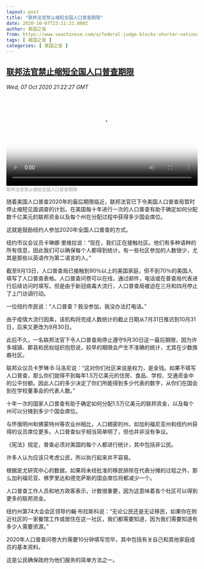 ```yaml
---
layout: post
title: "联邦法官禁止缩短全国人口普查期限"
date: 2020-10-07T23:11:21.000Z
author: 美国之音
from: https://www.voachinese.com/a/federal-judge-blocks-shorter-national-census-deadline-20201007/5612753.html
tags: [ 美国之音 ]
categories: [ 美国之音 ]
---
```

<!--1602112281000-->
[联邦法官禁止缩短全国人口普查期限](https://www.voachinese.com/a/federal-judge-blocks-shorter-national-census-deadline-20201007/5612753.html)
------

<div>
<div><i>Wed, 07 Oct 2020 21:22:27 GMT</i></div><video poster="https://images.weserv.nl?url=gdb.voanews.com/a35aff42-6e1e-4a04-b720-93e83093c08f_tv_r1_s_w900.jpg" src="https://av.voanews.com/Videoroot/Pangeavideo/2020/10/a/a3/a35aff42-6e1e-4a04-b720-93e83093c08f_240p.mp4" style="width:100%" controls></video><div><small style="color: #999;">联邦法官禁止缩短全国人口普查期限</small></div><p>随着美国人口普查2020年的最后期限临近，联邦法官已下令美国人口普查局暂时停止缩短见面调查的计划。在美国每十年进行一次的人口普查有助于确定如何分配数千亿美元的联邦资金以及每个州在分配过程中获得多少国会席位。</p><p>这就是鼓励纽约人参加2020年全国人口普查的方式。</p><p>纽约市议会议员卡琳娜·里维拉说：“现在，我们正在接触社区。他们有多种语种的所有信息，因此我们可以确保每个人都得到统计。有一些社区参加的人数很少，尤其是那些以英语作为第二语言的人。”</p><p>截至9月13日，人口普查局已接触到90％以上的美国家庭，但不到70％的美国人填写了人口普查表格。人口普查问卷可以在线，通过邮件，电话或在普查局代表进行后续访问时填写。但是由于新冠病毒大流行，人口普查局被迫在三月和四月停止了上门访调行动。</p><p>一位纽约市民说：“人口普查？我没参加，我没办法打电话。”</p><p>由于疫情大流行因素，该机构将完成人数统计的截止日期从7月31日推迟到10月31日，后来又更改为9月30日。</p><p>此后不久，一名联邦法官下令人口普查局停止遵守9月30日这一最后期限，因为许多城镇、郡县和民权组织抱怨说，较早的期限会产生不准确的统计，尤其在少数族裔社区。</p><p>联邦众议员卡罗琳·B·马洛尼说：“这对你们社区来说是权力，是金钱。如果不填写人口普查，那么你们就得不到每年1.5万亿美元的住房、食品、学校、交通资金中的公平份额。因此人口的多少决定了你们所能得到多少代表的数字，从你们在国会到在学校董事会的代表人数。”</p><p>十年一次的国家人口普查有助于确定如何分配1.5万亿美元的联邦资金，以及每个州可以分摊到多少个国会席位。</p><p>与怀俄明州和佛蒙特州等农业州相比，人口稠密的州，如加利福尼亚州和纽约州获得的议员席位更多。人口普查似乎相当简单明了，但也并非没有争议。</p><p>《宪法》规定，普查必须对美国的每个人都进行统计，其中包括非公民。</p><p>许多人认为应该只考虑公民，所以执行起来并不容易。</p><p>根据皮尤研究中心的数据，如果将未经批准的移民排除在代表分摊的过程之外，那么加利福尼亚、佛罗里达和德克萨斯的国会席位将都减少一个。</p><p>人口普查工作人员和地方政客表示，计数很重要，因为这意味着各个社区可以得到更多的联邦资金。</p><p>纽约州第74大会会区领导约翰·布拉斯科说：“无论公民还是无证移民，如果你在附近社区的一家餐馆工作或居住在这一社区，我们都需要知道，因为我们需要知道有多少人需要资源。”</p><p>2020年人口普查问卷大约需要10分钟填写完毕，其中包括有关自己和其他家庭成员的基本资料。</p><p>这是公民确保政府为他们服务的简单方法之一。</p>
</div>
